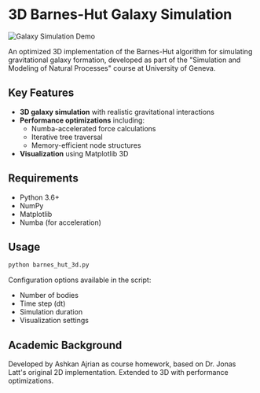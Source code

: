 # 3D Barnes-Hut Galaxy Simulation

![Galaxy Simulation Demo](boodies.gif)

An optimized 3D implementation of the Barnes-Hut algorithm for simulating gravitational galaxy formation, developed as part of the "Simulation and Modeling of Natural Processes" course at University of Geneva.

## Key Features
- **3D galaxy simulation** with realistic gravitational interactions
- **Performance optimizations** including:
  - Numba-accelerated force calculations
  - Iterative tree traversal
  - Memory-efficient node structures
- **Visualization** using Matplotlib 3D

## Requirements
- Python 3.6+
- NumPy
- Matplotlib
- Numba (for acceleration)

## Usage
```bash
python barnes_hut_3d.py
```
Configuration options available in the script:
- Number of bodies
- Time step (dt)
- Simulation duration
- Visualization settings

## Academic Background
Developed by Ashkan Ajrian as course homework, based on Dr. Jonas Latt's original 2D implementation. Extended to 3D with performance optimizations.